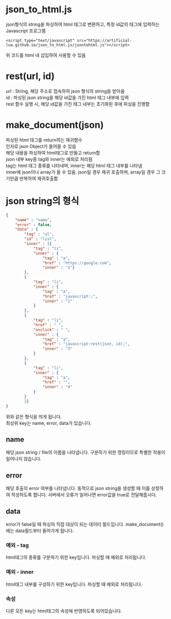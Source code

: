 # json_to_html.js
json형식의 string을 파싱하여 html 태그로 변환하고, 특정 id값의 태그에 입력하는 Javascript 프로그램
```
<script type="text/javascript" src="https://artificial-lua.github.io/json_to_html.js/jsontohtml.js"></script>
```
위 코드를 html 내 삽입하여 사용할 수 있음

# rest(url, id)
url : String, 해당 주소로 접속하여 json 형식의 string을 받아옴  
id : 파싱된 json string을 해당 id값을 가진 html 태그 내부에 입력  
rest 함수 실행 시, 해당 id값을 가진 태그 내부는 초기화된 후에 파싱을 진행함  

# make_document(json)
파싱된 html 태그를 return하는 재귀함수  
인자로 json Object가 들어올 수 있음  
해당 내용을 파싱하여 html태그로 만들고 return함  
json 내부 key중 tag와 inner는 예외로 처리됨  
tag는 html 태그 종류를 나타내며, inner는 해당 html 태그 내부를 나타냄  
inner에 json이나 array가 올 수 있음. json일 경우 재귀 호출하며, array일 경우 그 크기만큼 반복하여 재귀호출함  
  

# json string의 형식
```json
{
    "name" : "name",
    "error" : false,
    "data" : {
        "tag" : "ul",
        "id" : "list",
        "inner" : [{
            "tag" : "li",
            "inner" : {
                "tag" : "a",
                "href" : "https://google.com",
                "inner" : "1"}
        },
        {
            "tag" : "li",
            "inner" : {
                "tag" : "a",
                "href" : "javascript:;",
                "inner" : "2"
            }
        },
        {
            "tag" : "li",
            "href" : " ",
            "onclick" : " ",
            "inner" : {
                "tag" : "a",
                "href" : "javascript:rest(json, id);",
                "inner" : "3"
            }
        },
        {
            "tag" : "li",
            "inner" : {
                "tag" : "a",
                "href" : "",
                "inner" : "4"
            }
        }
        ]}
}
```
위와 같은 형식을 띄게 됩니다.  
최상위 key는 name, error, data가 있습니다.
## name
해당 json string / file의 이름을 나타냅니다. 구분하기 위한 명칭이므로 특별한 작용이 일어나지 않습니다.

## error
해당 호출의 error 여부를 나타냅니다. 동적으로 json string을 생성할 때 이를 상정하여 작성하도록 합니다. 서버에서 오류가 일어나면 error값을 true로 전달해줍시다.

## data
error가 false일 때 파싱의 직접 대상이 되는 데이터 필드입니다. make_document()에는 data필드부터 들어가게 됩니다.

### 예외 - tag
html태그의 종류를 구분하기 위한 key입니다. 파싱할 때 예외로 처리됩니다.

### 예외 - inner
html태그 내부를 구성하기 위한 key입니다. 파싱할 때 예외로 처리됩니다.

### 속성
다른 모든 key는 html태그의 속성에 반영하도록 되어있습니다.